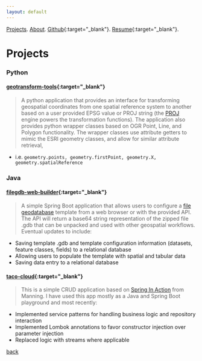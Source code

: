 ```yaml
---
layout: default
---
```


[Projects](./projects.html).
[About](./about-me.html).
[Github](https://github.com/adamgutons/){:target="_blank"}.
[Resume](./assets/resume/resume.pdf){:target="_blank"}.


# Projects

### Python

#### [geotransform-tools](https://github.com/adamgutons/geotransform-tools){:target="_blank"}

>A python application that provides an interface for transforming geospatial coordinates from one spatial reference system 
to another based on a user provided EPSG value or PROJ string (the [PROJ](https://proj.org/en/9.3/) engine powers the 
transformation functions).  The application also provides python wrapper classes based on OGR Point, Line, and Polygon functionality.
The wrapper classes use attribute getters to mimic the ESRI geometry classes, and allow for similar attribute retrieval,

+ i.e. `geometry.points, geometry.firstPoint, geometry.X, geometry.spatialReference`

### Java

#### [filegdb-web-builder](https://github.com/adamgutons/filegdb-web-builder){:target="_blank"}

>A simple Spring Boot application that allows users to configure a [file geodatabase](https://pro.arcgis.com/en/pro-app/latest/help/data/geodatabases/manage-file-gdb/file-geodatabases.htm)
template from a web browser or with the provided API.  The API will return a base64 string representation of the zipped
file .gdb that can be unpacked and used with other geospatial workflows.  Eventual updates to include:

+ Saving template .gdb and template configuration information (datasets, feature classes, fields) to a relational database
+ Allowing users to populate the template with spatial and tabular data
+ Saving data entry to a relational database


#### [taco-cloud](https://github.com/adamgutons/taco-cloud){:target="_blank"}

>This is a simple CRUD application based on [Spring In Action](https://livebook.manning.com/book/spring-in-action-sixth-edition/spring-in-action/)
from Manning. I have used this app mostly as a Java and Spring Boot playground and most recently:

+ Implemented service patterns for handling business logic and repository interaction
+ Implemented Lombok annotations to favor constructor injection over parameter injection
+ Replaced logic with streams where applicable


[back](./)
